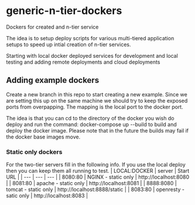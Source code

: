 # generic-n-tier-dockers 
Dockers for created and n-tier service

The idea is to setup deploy scripts for various multi-tiered application setups to speed up intial creation of n-tier services.

Starting with local docker deployed services for development and local testing and adding remote deployments and cloud deployments

## Adding example dockers

Create a new branch in this repo to start creating a new example.
Since we are setting this up on the same machine we should try to keep the exposed ports from overpapping.  The mapping is the local port to the docker port.

The idea is that you can cd to the directory of the docker you wish do deploy and run the command: docker-compose up --build
to build and deploy the docker image.  Please note that in the future the builds may fail if the docker base images move.


### Static only dockers 
For the two-tier servers fill in the following info.  If you use the local deploy then you can keep them all running to test. 
| LOCAL:DOCKER | server |  Start URL |
| --- | --- | --- |
| 8080:80 | NGINX  - static only | http://localhost:8080 |
| 8081:80 | apache  - static only | http://localhost:8081 |
| 8888:8080 | tomcat - static only | http://localhost:8888/static |
| 8083:80 | openresty - satic only | http://localhost:8083 |


